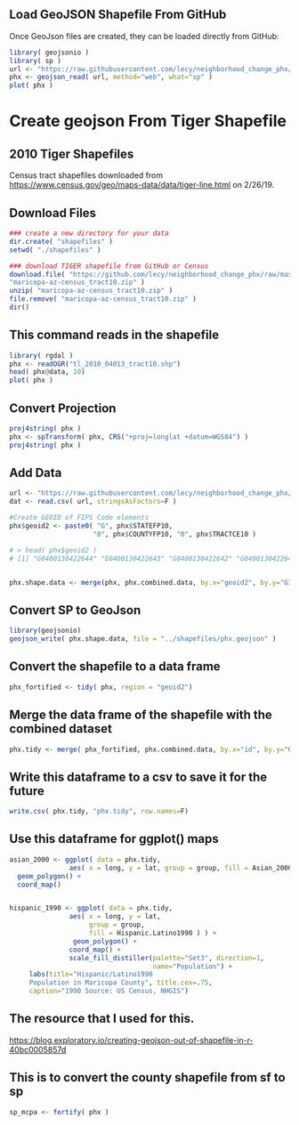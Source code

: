 
## Load GeoJSON Shapefile From GitHub

Once GeoJson files are created, they can be loaded directly from GitHub:

```r
library( geojsonio )
library( sp )
url <- "https://raw.githubusercontent.com/lecy/neighborhood_change_phx/master/shapefiles/phx.2010.tracts.geojson"
phx <- geojson_read( url, method="web", what="sp" )
plot( phx )
```

# Create geojson From Tiger Shapefile


## 2010 Tiger Shapefiles

Census tract shapefiles downloaded from https://www.census.gov/geo/maps-data/data/tiger-line.html on 2/26/19.


## Download Files

```r
### create a new directory for your data
dir.create( "shapefiles" )
setwd( "./shapefiles" )

### download TIGER shapefile from GitHub or Census
download.file( "https://github.com/lecy/neighborhood_change_phx/raw/master/shapefiles/tl_2010_04013_tract10.zip", 
"maricopa-az-census_tract10.zip" )
unzip( "maricopa-az-census_tract10.zip" )
file.remove( "maricopa-az-census_tract10.zip" )
dir()
```

## This command reads in the shapefile

```r
library( rgdal )
phx <- readOGR("tl_2010_04013_tract10.shp")
head( phx@data, 10)
plot( phx )
```


## Convert Projection

```r
proj4string( phx )
phx <- spTransform( phx, CRS("+proj=longlat +datum=WGS84") )
proj4string( phx )
```


## Add Data

```r
url <- "https://raw.githubusercontent.com/lecy/neighborhood_change_phx/master/data/raw/NHGIS_geog_data.csv"
dat <- read.csv( url, stringsAsFactors=F )

#Create GEOID of FIPS Code elements
phx$geoid2 <- paste0( "G", phx$STATEFP10, 
                     "0", phx$COUNTYFP10, "0", phx$TRACTCE10 )

# > head( phx$geoid2 )
# [1] "G0400130422644" "G0400130422643" "G0400130422642" "G0400130422641"


phx.shape.data <- merge(phx, phx.combined.data, by.x="geoid2", by.y="GISJOIN", all.x=T)


```


## Convert SP to GeoJson

```r
library(geojsonio)
geojson_write( phx.shape.data, file = "../shapefiles/phx.geojson" )
```

## Convert the shapefile to a data frame
```r
phx_fortified <- tidy( phx, region = "geoid2")
```

## Merge the data frame of the shapefile with the combined dataset
```r
phx.tidy <- merge( phx_fortified, phx.combined.data, by.x="id", by.y="GISJOIN", all.x=T)
```

## Write this dataframe to a csv to save it for the future
```r
write.csv( phx.tidy, "phx.tidy", row.names=F)
```

## Use this dataframe for ggplot() maps

```r
asian_2000 <- ggplot( data = phx.tidy, 
               aes( x = long, y = lat, group = group, fill = Asian_2000 ) ) + 
  geom_polygon() +
  coord_map()


hispanic_1990 <- ggplot( data = phx.tidy, 
               aes( x = long, y = lat, 
                    group = group, 
                    fill = Hispanic.Latino1990 ) ) + 
                geom_polygon() +
               coord_map() +
               scale_fill_distiller(palette="Set3", direction=1,
                                    name="Population") +
     labs(title="Hispanic/Latino1990 
     Population in Maricopa County", title.cex=.75, 
     caption="1990 Source: US Census, NHGIS")
  ```

## The resource that I used for this.

https://blog.exploratory.io/creating-geojson-out-of-shapefile-in-r-40bc0005857d


## This is to convert the county shapefile from sf to sp

```r
sp_mcpa <- fortify( phx )
```

